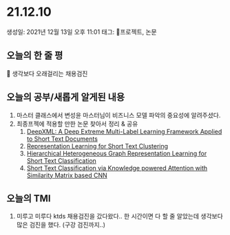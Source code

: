 # 21.12.10

생성일: 2021년 12월 13일 오후 11:01
태그: 프로젝트, 논문

## 오늘의 한 줄 평

<aside>
📌 생각보다 오래걸리는 채용검진</aside>

## 오늘의 공부/새롭게 알게된 내용

1. 마스터 클래스에서 변성윤 마스터님이 비즈니스 모델 파악의 중요성에 알려주셨다.
2. 최종프젝에 적용할 만한 논문 찾아서 정리 & 공유
    1. [DeepXML: A Deep Extreme Multi-Label Learning Framework Applied to Short Text Documents](https://arxiv.org/pdf/2111.06685v1.pdf)
    2. [Representation Learning for Short Text Clustering](https://arxiv.org/abs/2109.09894v1)
    3. [Hierarchical Heterogeneous Graph Representation Learning for Short Text Classification](https://arxiv.org/abs/2111.00180)
    4. [Short Text Classification via Knowledge powered Attention with Similarity Matrix based CNN](https://arxiv.org/abs/2002.03350v2)

## 오늘의 TMI

1. 미루고 미루다 ktds 채용검진을 갔다왔다.. 한 시간이면 다 할 줄 알았는데 생각보다 많은 검진을 했다. (구강 검진까지..)
